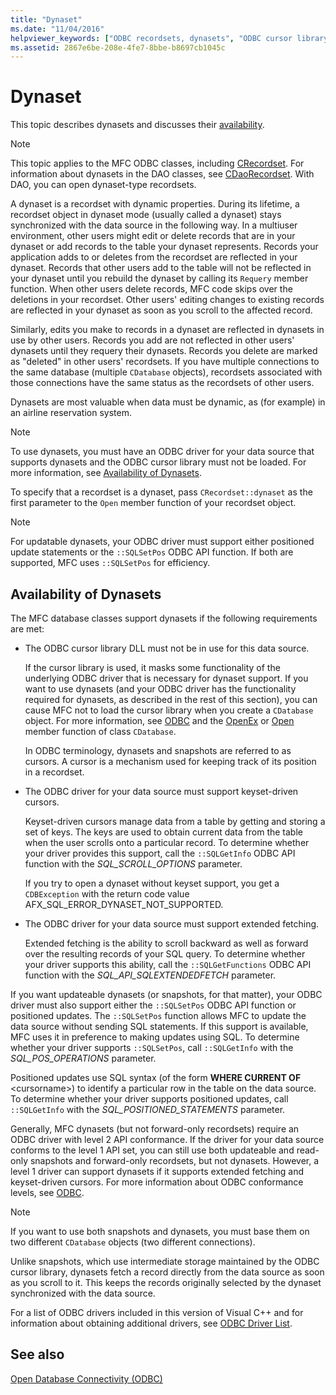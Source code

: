 ```yaml
---
title: "Dynaset"
ms.date: "11/04/2016"
helpviewer_keywords: ["ODBC recordsets, dynasets", "ODBC cursor library [ODBC], dynasets", "keyset-driven cursors in dynasets", "cursors [ODBC], keyset-driven cursors in dynasets", "cursor library [ODBC], dynaset availability", "recordsets [C++], dynasets", "dynasets"]
ms.assetid: 2867e6be-208e-4fe7-8bbe-b8697cb1045c
---
```

# Dynaset

This topic describes dynasets and discusses their [availability](#_core_availability_of_dynasets).

> [!NOTE]
>  This topic applies to the MFC ODBC classes, including [CRecordset](../../mfc/reference/crecordset-class.md). For information about dynasets in the DAO classes, see [CDaoRecordset](../../mfc/reference/cdaorecordset-class.md). With DAO, you can open dynaset-type recordsets.

A dynaset is a recordset with dynamic properties. During its lifetime, a recordset object in dynaset mode (usually called a dynaset) stays synchronized with the data source in the following way. In a multiuser environment, other users might edit or delete records that are in your dynaset or add records to the table your dynaset represents. Records your application adds to or deletes from the recordset are reflected in your dynaset. Records that other users add to the table will not be reflected in your dynaset until you rebuild the dynaset by calling its `Requery` member function. When other users delete records, MFC code skips over the deletions in your recordset. Other users' editing changes to existing records are reflected in your dynaset as soon as you scroll to the affected record.

Similarly, edits you make to records in a dynaset are reflected in dynasets in use by other users. Records you add are not reflected in other users' dynasets until they requery their dynasets. Records you delete are marked as "deleted" in other users' recordsets. If you have multiple connections to the same database (multiple `CDatabase` objects), recordsets associated with those connections have the same status as the recordsets of other users.

Dynasets are most valuable when data must be dynamic, as (for example) in an airline reservation system.

> [!NOTE]
> To use dynasets, you must have an ODBC driver for your data source that supports dynasets and the ODBC cursor library must not be loaded. For more information, see [Availability of Dynasets](#_core_availability_of_dynasets).

To specify that a recordset is a dynaset, pass `CRecordset::dynaset` as the first parameter to the `Open` member function of your recordset object.

> [!NOTE]
> For updatable dynasets, your ODBC driver must support either positioned update statements or the `::SQLSetPos` ODBC API function. If both are supported, MFC uses `::SQLSetPos` for efficiency.

##  <a name="_core_availability_of_dynasets"></a> Availability of Dynasets

The MFC database classes support dynasets if the following requirements are met:

- The ODBC cursor library DLL must not be in use for this data source.

   If the cursor library is used, it masks some functionality of the underlying ODBC driver that is necessary for dynaset support. If you want to use dynasets (and your ODBC driver has the functionality required for dynasets, as described in the rest of this section), you can cause MFC not to load the cursor library when you create a `CDatabase` object. For more information, see [ODBC](../../data/odbc/odbc-basics.md) and the [OpenEx](../../mfc/reference/cdatabase-class.md#openex) or [Open](../../mfc/reference/cdatabase-class.md#open) member function of class `CDatabase`.

   In ODBC terminology, dynasets and snapshots are referred to as cursors. A cursor is a mechanism used for keeping track of its position in a recordset.

- The ODBC driver for your data source must support keyset-driven cursors.

   Keyset-driven cursors manage data from a table by getting and storing a set of keys. The keys are used to obtain current data from the table when the user scrolls onto a particular record. To determine whether your driver provides this support, call the `::SQLGetInfo` ODBC API function with the *SQL_SCROLL_OPTIONS* parameter.

   If you try to open a dynaset without keyset support, you get a `CDBException` with the return code value AFX_SQL_ERROR_DYNASET_NOT_SUPPORTED.

- The ODBC driver for your data source must support extended fetching.

   Extended fetching is the ability to scroll backward as well as forward over the resulting records of your SQL query. To determine whether your driver supports this ability, call the `::SQLGetFunctions` ODBC API function with the *SQL_API_SQLEXTENDEDFETCH* parameter.

If you want updateable dynasets (or snapshots, for that matter), your ODBC driver must also support either the `::SQLSetPos` ODBC API function or positioned updates. The `::SQLSetPos` function allows MFC to update the data source without sending SQL statements. If this support is available, MFC uses it in preference to making updates using SQL. To determine whether your driver supports `::SQLSetPos`, call `::SQLGetInfo` with the *SQL_POS_OPERATIONS* parameter.

Positioned updates use SQL syntax (of the form **WHERE CURRENT OF** \<cursorname>) to identify a particular row in the table on the data source. To determine whether your driver supports positioned updates, call `::SQLGetInfo` with the *SQL_POSITIONED_STATEMENTS* parameter.

Generally, MFC dynasets (but not forward-only recordsets) require an ODBC driver with level 2 API conformance. If the driver for your data source conforms to the level 1 API set, you can still use both updateable and read-only snapshots and forward-only recordsets, but not dynasets. However, a level 1 driver can support dynasets if it supports extended fetching and keyset-driven cursors. For more information about ODBC conformance levels, see [ODBC](../../data/odbc/odbc-basics.md).

> [!NOTE]
> If you want to use both snapshots and dynasets, you must base them on two different `CDatabase` objects (two different connections).

Unlike snapshots, which use intermediate storage maintained by the ODBC cursor library, dynasets fetch a record directly from the data source as soon as you scroll to it. This keeps the records originally selected by the dynaset synchronized with the data source.

For a list of ODBC drivers included in this version of Visual C++ and for information about obtaining additional drivers, see [ODBC Driver List](../../data/odbc/odbc-driver-list.md).

## See also

[Open Database Connectivity (ODBC)](../../data/odbc/open-database-connectivity-odbc.md)